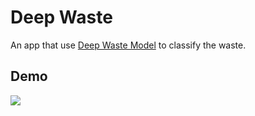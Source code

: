 # Deep Waste

An app that use [Deep Waste Model](https://www.kaggle.com/code/sumn2u/garbage-classification) to classify the waste.

## Demo
![](Demo.gif)
